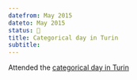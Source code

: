 ```yaml
---
datefrom: May 2015
dateto: May 2015
status: 📣
title: Categorical day in Turin
subtitle:
---
```


Attended the [categorical day in Turin](https://sites.google.com/view/catdayturin/home?authuser=0)
